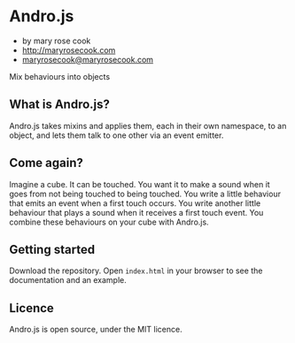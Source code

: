 # Andro.js

* by mary rose cook
* http://maryrosecook.com
* maryrosecook@maryrosecook.com

Mix behaviours into objects

## What is Andro.js?

Andro.js takes mixins and applies them, each in their own namespace, to an object, and lets them talk to one other via an event emitter.

## Come again?

Imagine a cube.  It can be touched.  You want it to make a sound when it goes from not being touched to being touched.  You write a little behaviour that emits an event when a first touch occurs.  You write another little behaviour that plays a sound when it receives a first touch event.  You combine these behaviours on your cube with Andro.js.

## Getting started

Download the repository.  Open `index.html` in your browser to see the documentation and an example.

## Licence

Andro.js is open source, under the MIT licence.



